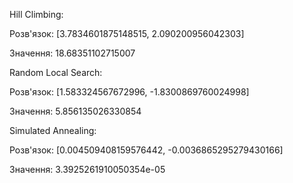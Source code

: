 Hill Climbing:


Розв'язок: [3.7834601875148515, 2.090200956042303]

Значення: 18.68351102715007




Random Local Search:


Розв'язок: [1.583324567672996, -1.8300869760024998]

Значення: 5.856135026330854




Simulated Annealing:


Розв'язок: [0.004509408159576442, -0.0036865295279430166]

Значення: 3.3925261910050354e-05
